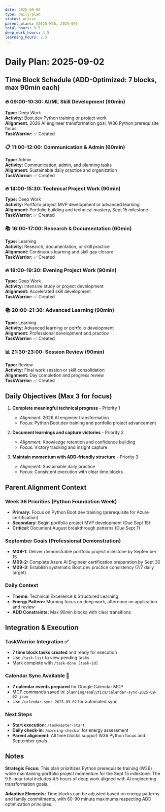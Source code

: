 ```yaml
---
date: 2025-09-02
type: daily-plan
status: active
parent_plans: [2025-W36, 2025-09]
total_hours: 9.5
deep_work_hours: 4.5
learning_hours: 2.5
---
```


# Daily Plan: 2025-09-02

## Time Block Schedule (ADD-Optimized: 7 blocks, max 90min each)

### 🔥 09:00-10:30: AI/ML Skill Development (90min)
**Type:** Deep Work  
**Activity:** Boot.dev Python training or project work  
**Alignment:** 2026 AI engineer transformation goal, W36 Python prerequisite focus  
**TaskWarrior:** ✅ Created  

### 📋 11:00-12:00: Communication & Admin (60min)
**Type:** Admin  
**Activity:** Communication, admin, and planning tasks  
**Alignment:** Sustainable daily practice and organization  
**TaskWarrior:** ✅ Created  

### 🔥 14:00-15:30: Technical Project Work (90min)
**Type:** Deep Work  
**Activity:** Portfolio project MVP development or advanced learning  
**Alignment:** Portfolio building and technical mastery, Sept 15 milestone  
**TaskWarrior:** ✅ Created  

### 📚 16:00-17:00: Research & Documentation (60min)
**Type:** Learning  
**Activity:** Research, documentation, or skill practice  
**Alignment:** Continuous learning and skill gap closure  
**TaskWarrior:** ✅ Created  

### 🔥 18:00-19:30: Evening Project Work (90min)
**Type:** Deep Work  
**Activity:** Intensive study or project development  
**Alignment:** Accelerated skill development  
**TaskWarrior:** ✅ Created  

### 📚 20:00-21:30: Advanced Learning (90min)
**Type:** Learning  
**Activity:** Advanced learning or portfolio development  
**Alignment:** Professional development and practice  
**TaskWarrior:** ✅ Created  

### 📊 21:30-23:00: Session Review (90min)
**Type:** Review  
**Activity:** Final work session or skill consolidation  
**Alignment:** Day completion and progress review  
**TaskWarrior:** ✅ Created  

## Daily Objectives (Max 3 for focus)

1. **Complete meaningful technical progress** - Priority 1
   - *Alignment:* 2026 AI engineer transformation
   - *Focus:* Python Boot.dev training and portfolio project advancement

2. **Document learnings and capture victories** - Priority 2  
   - *Alignment:* Knowledge retention and confidence building
   - *Focus:* Victory tracking and insight capture

3. **Maintain momentum with ADD-friendly structure** - Priority 3
   - *Alignment:* Sustainable daily practice
   - *Focus:* Consistent execution with clear time blocks

## Parent Alignment Context

### Week 36 Priorities (Python Foundation Week)
- **Primary:** Focus on Python Boot.dev training (prerequisite for Azure certification)
- **Secondary:** Begin portfolio project MVP development (Due Sept 15)
- **Critical:** Document August breakthrough patterns (Due Sept 7)

### September Goals (Professional Demonstration)
- **M09-1:** Deliver demonstrable portfolio project milestone by September 15
- **M09-2:** Complete Azure AI Engineer certification preparation by Sept 30
- **M09-3:** Establish systematic Boot.dev practice consistency (7/7 daily target)

### Daily Context
- **Theme:** Technical Excellence & Structured Learning
- **Energy Pattern:** Morning focus on deep work, afternoon on application and review
- **ADD Constraints:** Max 90min blocks with clear transitions

## Integration & Execution

### TaskWarrior Integration ✅
- **7 time block tasks created** and ready for execution
- Use `/task-list` to view pending tasks
- Mark complete with `/task-done [task-id]`

### Calendar Sync Available 📅
- **7 calendar events prepared** for Google Calendar MCP
- MCP commands saved in: `planning/analytics/calendar-sync-2025-09-02.json`
- Use `/calendar-sync 2025-09-02` for automated sync

### Next Steps
- **Start execution:** `/taskmaster-start` 
- **Daily check-in:** `/morning-checkin` for energy assessment
- **Parent alignment:** All time blocks support W36 Python focus and September goals

## Notes

**Strategic Focus:** This plan prioritizes Python prerequisite training (W36) while maintaining portfolio project momentum for the Sept 15 milestone. The 9.5-hour total includes 4.5 hours of deep work aligned with AI engineering transformation goals.

**Adaptive Elements:** Time blocks can be adjusted based on energy patterns and family commitments, with 60-90 minute maximums respecting ADD optimization principles.